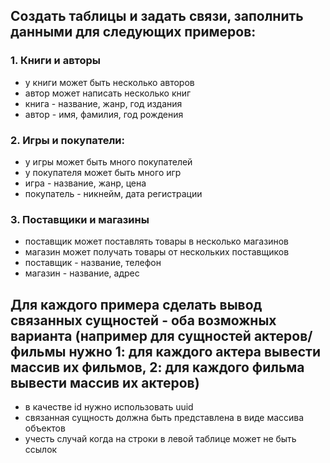 ## Создать таблицы и задать связи, заполнить данными для следующих примеров:

### 1. Книги и авторы
- у книги может быть несколько авторов
- автор может написать несколько книг
- книга - название, жанр, год издания
- автор - имя, фамилия, год рождения

### 2. Игры и покупатели:
- у игры может быть много покупателей
- у покупателя может быть много игр
- игра - название, жанр, цена
- покупатель - никнейм, дата регистрации

### 3. Поставщики и магазины
- поставщик может поставлять товары в несколько магазинов
- магазин может получать товары от нескольких поставщиков
- поставщик - название, телефон
- магазин - название, адрес

## Для каждого примера сделать вывод связанных сущностей - оба возможных варианта (например для сущностей актеров/фильмы нужно 1: для каждого актера вывести массив их фильмов, 2: для каждого фильма вывести массив их актеров)
- в качестве id нужно использовать uuid
- связанная сущность должна быть представлена в виде массива объектов
- учесть случай когда на строки в левой таблице может не быть ссылок
